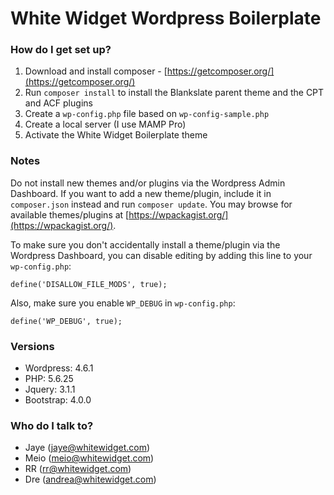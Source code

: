 # White Widget Wordpress Boilerplate #

### How do I get set up? ###

1. Download and install composer - [https://getcomposer.org/](https://getcomposer.org/)
2. Run `composer install` to install the Blankslate parent theme and the CPT and ACF plugins
3. Create a `wp-config.php` file based on `wp-config-sample.php`
4. Create a local server (I use MAMP Pro)
5. Activate the White Widget Boilerplate theme

### Notes ###

Do not install new themes and/or plugins via the Wordpress Admin Dashboard. If you want to add a new theme/plugin, include it in `composer.json` instead and run `composer update`. You may browse for available themes/plugins at [https://wpackagist.org/](https://wpackagist.org/).

To make sure you don't accidentally install a theme/plugin via the Wordpress Dashboard, you can disable editing by adding this line to your `wp-config.php`:
```
define('DISALLOW_FILE_MODS', true);
```

Also, make sure you enable `WP_DEBUG` in `wp-config.php`:
```
define('WP_DEBUG', true);
```

### Versions ###

* Wordpress: 4.6.1
* PHP: 5.6.25
* Jquery: 3.1.1
* Bootstrap: 4.0.0

### Who do I talk to? ###

* Jaye (jaye@whitewidget.com)
* Meio (meio@whitewidget.com)
* RR (rr@whitewidget.com)
* Dre (andrea@whitewidget.com)